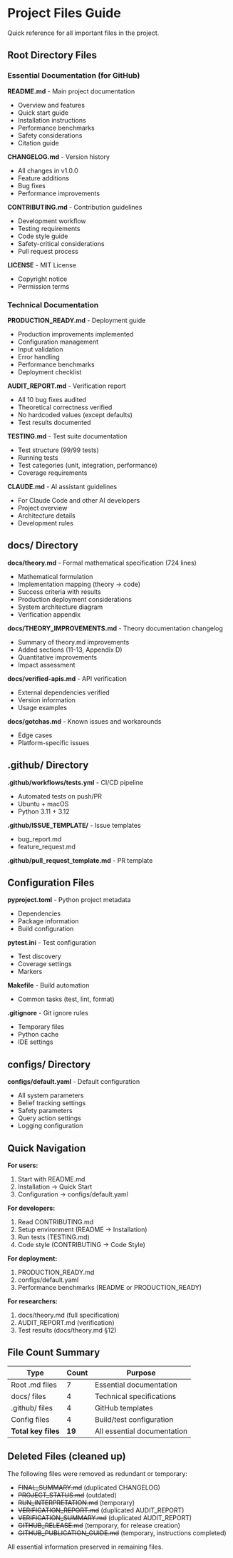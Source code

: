 # Project Files Guide

Quick reference for all important files in the project.

## Root Directory Files

### Essential Documentation (for GitHub)

**README.md** - Main project documentation
- Overview and features
- Quick start guide
- Installation instructions
- Performance benchmarks
- Safety considerations
- Citation guide

**CHANGELOG.md** - Version history
- All changes in v1.0.0
- Feature additions
- Bug fixes
- Performance improvements

**CONTRIBUTING.md** - Contribution guidelines
- Development workflow
- Testing requirements
- Code style guide
- Safety-critical considerations
- Pull request process

**LICENSE** - MIT License
- Copyright notice
- Permission terms

### Technical Documentation

**PRODUCTION_READY.md** - Deployment guide
- Production improvements implemented
- Configuration management
- Input validation
- Error handling
- Performance benchmarks
- Deployment checklist

**AUDIT_REPORT.md** - Verification report
- All 10 bug fixes audited
- Theoretical correctness verified
- No hardcoded values (except defaults)
- Test results documented

**TESTING.md** - Test suite documentation
- Test structure (99/99 tests)
- Running tests
- Test categories (unit, integration, performance)
- Coverage requirements

**CLAUDE.md** - AI assistant guidelines
- For Claude Code and other AI developers
- Project overview
- Architecture details
- Development rules

## docs/ Directory

**docs/theory.md** - Formal mathematical specification (724 lines)
- Mathematical formulation
- Implementation mapping (theory → code)
- Success criteria with results
- Production deployment considerations
- System architecture diagram
- Verification appendix

**docs/THEORY_IMPROVEMENTS.md** - Theory documentation changelog
- Summary of theory.md improvements
- Added sections (11-13, Appendix D)
- Quantitative improvements
- Impact assessment

**docs/verified-apis.md** - API verification
- External dependencies verified
- Version information
- Usage examples

**docs/gotchas.md** - Known issues and workarounds
- Edge cases
- Platform-specific issues

## .github/ Directory

**.github/workflows/tests.yml** - CI/CD pipeline
- Automated tests on push/PR
- Ubuntu + macOS
- Python 3.11 + 3.12

**.github/ISSUE_TEMPLATE/** - Issue templates
- bug_report.md
- feature_request.md

**.github/pull_request_template.md** - PR template

## Configuration Files

**pyproject.toml** - Python project metadata
- Dependencies
- Package information
- Build configuration

**pytest.ini** - Test configuration
- Test discovery
- Coverage settings
- Markers

**Makefile** - Build automation
- Common tasks (test, lint, format)

**.gitignore** - Git ignore rules
- Temporary files
- Python cache
- IDE settings

## configs/ Directory

**configs/default.yaml** - Default configuration
- All system parameters
- Belief tracking settings
- Safety parameters
- Query action settings
- Logging configuration

## Quick Navigation

**For users:**
1. Start with README.md
2. Installation → Quick Start
3. Configuration → configs/default.yaml

**For developers:**
1. Read CONTRIBUTING.md
2. Setup environment (README → Installation)
3. Run tests (TESTING.md)
4. Code style (CONTRIBUTING → Code Style)

**For deployment:**
1. PRODUCTION_READY.md
2. configs/default.yaml
3. Performance benchmarks (README or PRODUCTION_READY)

**For researchers:**
1. docs/theory.md (full specification)
2. AUDIT_REPORT.md (verification)
3. Test results (docs/theory.md §12)

## File Count Summary

| Type | Count | Purpose |
|------|-------|---------|
| Root .md files | 7 | Essential documentation |
| docs/ files | 4 | Technical specifications |
| .github/ files | 4 | GitHub templates |
| Config files | 4 | Build/test configuration |
| **Total key files** | **19** | All essential documentation |

## Deleted Files (cleaned up)

The following files were removed as redundant or temporary:
- ~~FINAL_SUMMARY.md~~ (duplicated CHANGELOG)
- ~~PROJECT_STATUS.md~~ (outdated)
- ~~RUN_INTERPRETATION.md~~ (temporary)
- ~~VERIFICATION_REPORT.md~~ (duplicated AUDIT_REPORT)
- ~~VERIFICATION_SUMMARY.md~~ (duplicated AUDIT_REPORT)
- ~~GITHUB_RELEASE.md~~ (temporary, for release creation)
- ~~GITHUB_PUBLICATION_GUIDE.md~~ (temporary, instructions completed)

All essential information preserved in remaining files.
